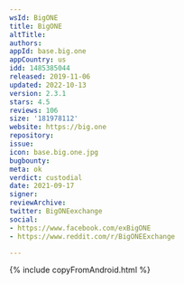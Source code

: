 ```yaml
---
wsId: BigONE
title: BigONE
altTitle: 
authors: 
appId: base.big.one
appCountry: us
idd: 1485385044
released: 2019-11-06
updated: 2022-10-13
version: 2.3.1
stars: 4.5
reviews: 106
size: '181978112'
website: https://big.one
repository: 
issue: 
icon: base.big.one.jpg
bugbounty: 
meta: ok
verdict: custodial
date: 2021-09-17
signer: 
reviewArchive: 
twitter: BigONEexchange
social:
- https://www.facebook.com/exBigONE
- https://www.reddit.com/r/BigONEExchange

---
```


 {% include copyFromAndroid.html %}
